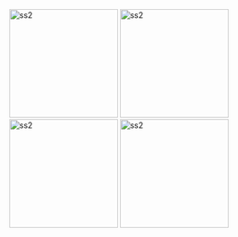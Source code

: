 <img width="194" alt="ss2" src="https://github.com/Azamali010/Music_App_UI_Compose/assets/117804536/766bb96f-a3ce-422e-a465-0538f52ebb11">
<img width="194" alt="ss2" src="https://github.com/Azamali010/Music_App_UI_Compose/assets/117804536/cfcbdaf5-e820-4e6b-8730-377bb6f5ff6a">
<img width="194" alt="ss2" src="https://github.com/Azamali010/Music_App_UI_Compose/assets/117804536/b8077445-2805-48cd-a99c-f714ebfb67c7">
<img width="194" alt="ss2" src="https://github.com/Azamali010/Music_App_UI_Compose/assets/117804536/7e07cec0-725d-4786-8b7c-b421f61e2ae1">
